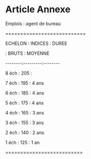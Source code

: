# Article Annexe

Emplois : agent de bureau

===========================

ECHELON : INDICES : DUREE

:   BRUTS : MOYENNE

--------:---------:--------

8 éch   :   205   :

7 éch   :   195   : 4 ans

6 éch   :   185   : 4 ans

5 éch   :   175   : 4 ans

4 éch   :   165   : 3 ans

3 éch   :   155   : 3 ans

2 éch   :   140   : 2 ans

1 éch   :   125   : 1 an

==========================
